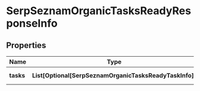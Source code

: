 # SerpSeznamOrganicTasksReadyResponseInfo


## Properties

| Name | Type | Description | Notes |
|------------ | ------------- | ------------- | -------------|
**tasks** | **List[Optional[SerpSeznamOrganicTasksReadyTaskInfo]]** | array of tasks |[optional]|